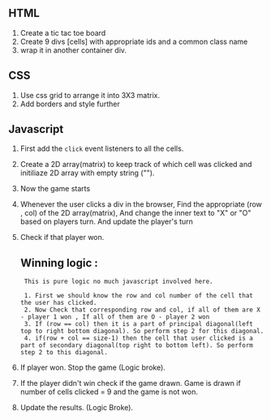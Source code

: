 ## HTML
1. Create a tic tac toe board
2. Create 9 divs [cells] with appropriate ids and a common class name
3. wrap it in another container div.

## CSS
1. Use css grid to arrange it into 3X3 matrix.
2. Add borders and style further

## Javascript
1. First add the `click` event listeners to all the cells.
2. Create a 2D array(matrix) to keep track of which cell was clicked and initiliaze 2D array with empty string ("").
3. Now the game starts

4. Whenever the user clicks a div in the browser, Find the appropriate (row , col) of the 2D array(matrix), And change the inner text to "X" or "O" based on players turn. And update the player's turn

5. Check if that player won.

    ## Winning logic : 
        This is pure logic no much javascript involved here.

        1. First we should know the row and col number of the cell that the user has clicked.
        2. Now Check that corresponding row and col, if all of them are X - player 1 won , If all of them are O - player 2 won
        3. If (row == col) then it is a part of principal diagonal(left top to right bottom diagonal). So perform step 2 for this diagonal.
        4. if(row + col == size-1) then the cell that user clicked is a part of secondary diagonal(top right to bottom left). So perform step 2 to this diagonal.

6. If player won. Stop the game (Logic broke).

7. If the player didn't win check if the game drawn.
    Game is drawn if number of cells clicked = 9 and the game is not won.

8. Update the results. (Logic Broke).